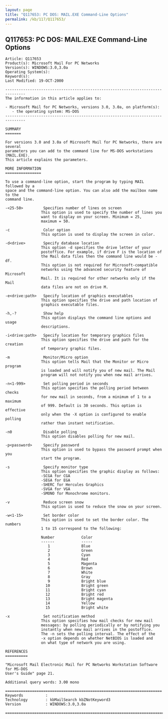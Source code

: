 ```yaml
---
layout: page
title: "Q117653: PC DOS: MAIL.EXE Command-Line Options"
permalink: /kb/117/Q117653/
---
```


## Q117653: PC DOS: MAIL.EXE Command-Line Options

	Article: Q117653
	Product(s): Microsoft Mail For PC Networks
	Version(s): WINDOWS:3.0,3.0a
	Operating System(s): 
	Keyword(s): 
	Last Modified: 19-OCT-2000
	
	-------------------------------------------------------------------------------
	The information in this article applies to:
	
	- Microsoft Mail for PC Networks, versions 3.0, 3.0a, on platform(s):
	   - the operating system: MS-DOS 
	-------------------------------------------------------------------------------
	
	SUMMARY
	=======
	
	For versions 3.0 and 3.0a of Microsoft Mail for PC Networks, there are several
	parameters you can add to the command line for MS-DOS workstations (MAIL.EXE).
	This article explains the parameters.
	
	MORE INFORMATION
	================
	
	To use a command-line option, start the program by typing MAIL followed by a
	space and the command-line option. You can also add the mailbox name to the
	command line.
	
	-<25-50>         Specifies number of lines on screen
	                This option is used to specify the number of lines you
	                want to display on your screen. Minimum = 25,
	                maximum = 50.
	
	-c               Color option
	                This option is used to display the screen in color.
	
	-d<drive>        Specify database location
	                This option -d specifies the drive letter of your
	                postoffice. For example, if drive F is the location of
	                the Mail data files then the command line would be -df.
	                This option is not required for Microsoft-compatible
	                networks using the advanced security feature of Microsoft
	                Mail. It is required for other networks only if the Mail
	                data files are not on drive M.
	
	-e<drive:path>   Specify location of graphics executables
	                This option specifies the drive and path location of
	                graphics executable files.
	
	-h,-?            Show help
	                This option displays the command line options and usage
	                descriptions.
	
	-i<drive:path>   Specify location for temporary graphics files
	                This option specifies the drive and path for the creation
	                of temporary graphic files.
	
	-m               Monitor/Micro option
	                This option tells Mail that the Monitor or Micro program
	                is loaded and will notify you of new mail. The Mail
	                program will not notify you when new mail arrives.
	
	-n<1-999>        Set polling period in seconds
	                This option specifies the polling period between checks
	                for new mail in seconds, from a minimum of 1 to a maximum
	                of 999. Default is 30 seconds. This option is effective
	                only when the -X option is configured to enable polling
	                rather than instant notification.
	
	-n0              Disable polling
	                This option disables polling for new mail.
	
	-p<password>     Specify password
	                This option is used to bypass the password prompt when you
	                start the program.
	
	-s               Specify monitor type
	                This option specifies the graphic display as follows:
	                -SCGA for CGA
	                -SEGA for EGA
	                -SHERC for Hercules Graphics
	                -SVGA for VGA
	                -SMONO for Monochrome monitors.
	
	-v               Reduce screen snow
	                This option is used to reduce the snow on your screen.
	
	-w<1-15>         Set border color
	                This option is used to set the border color. The numbers
	                1 to 15 correspond to the following:
	
	                Number            Color
	                ------            -----
	                   1              Blue
	                   2              Green
	                   3              Cyan
	                   4              Red
	                   5              Magenta
	                   6              Brown
	                   7              White
	                   8              Gray
	                   9              Bright blue
	                  10              Bright green
	                  11              Bright cyan
	                  12              Bright red
	                  13              Bright magenta
	                  14              Yellow
	                  15              Bright white
	
	-x               Set notification method
	                This option specifies how mail checks for new mail
	                messages: by polling periodically or by notifying you
	                instantly when new mail arrives in the postoffice.
	                The -n sets the polling interval. The effect of the
	                -x option depends on whether NetBIOS is loaded and
	                on what type of network you are using.
	
	REFERENCES
	==========
	
	"Microsoft Mail Electronic Mail for PC Networks Workstation Software for MS-DOS
	User's Guide" page 21.
	
	Additional query words: 3.00 mono
	
	======================================================================
	Keywords          :  
	Technology        : kbMailSearch kbZNotKeyword3
	Version           : WINDOWS:3.0,3.0a
	
	=============================================================================
	
